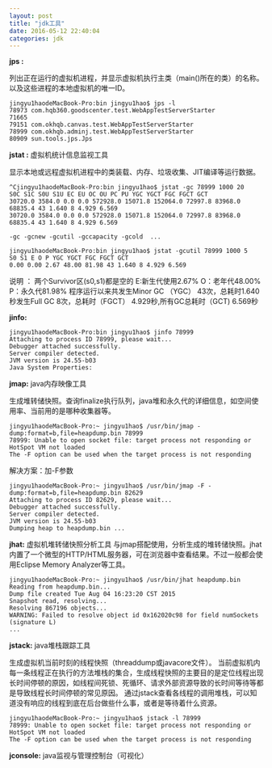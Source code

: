 ```yaml
---
layout: post 
title: "jdk工具"
date: 2016-05-12 22:40:04 
categories: jdk 
---
```


**jps :**

列出正在运行的虚拟机进程，并显示虚拟机执行主类（main()所在的类）的名称。以及这些进程的本地虚拟机的唯一ID。

```
jingyu1haodeMacBook-Pro:bin jingyu1hao$ jps -l
78973 com.hqb360.goodscenter.test.WebAppTestServerStarter
71665
79151 com.okhqb.canvas.test.WebAppTestServerStarter
78999 com.okhqb.adminj.test.WebAppTestServerStarter
80909 sun.tools.jps.Jps
```

**jstat :** 虚拟机统计信息监视工具

显示本地或远程虚拟机进程中的类装载、内存、垃圾收集、JIT编译等运行数据。

```
^Cjingyu1haodeMacBook-Pro:bin jingyu1hao$ jstat -gc 78999 1000 20
S0C S1C S0U S1U EC EU OC OU PC PU YGC YGCT FGC FGCT GCT
30720.0 3584.0 0.0 0.0 572928.0 15071.8 152064.0 72997.8 83968.0 68835.4 43 1.640 8 4.929 6.569
30720.0 3584.0 0.0 0.0 572928.0 15071.8 152064.0 72997.8 83968.0 68835.4 43 1.640 8 4.929 6.569

-gc -gcnew -gcutil -gccapacity -gcold  ...
```

```
jingyu1haodeMacBook-Pro:bin jingyu1hao$ jstat -gcutil 78999 1000 5
S0 S1 E O P YGC YGCT FGC FGCT GCT
0.00 0.00 2.67 48.00 81.98 43 1.640 8 4.929 6.569
```
说明 ：
两个Survivor区(s0,s1)都是空的
E:新生代使用2.67%   O：老年代48.00%  P：永久代81.98%
程序运行以来共发生Minor GC （YGC） 43次，总耗时1.640秒发生Full GC 8次，总耗时（FGCT） 4.929秒,所有GC总耗时（GCT) 6.569秒

**jinfo:**

```
jingyu1haodeMacBook-Pro:bin jingyu1hao$ jinfo 78999
Attaching to process ID 78999, please wait...
Debugger attached successfully.
Server compiler detected.
JVM version is 24.55-b03
Java System Properties:
```

**jmap:** java内存映像工具

生成堆转储快照。查询finalize执行队列，java堆和永久代的详细信息，如空间使用率、当前用的是哪种收集器等。
```
jingyu1haodeMacBook-Pro:~ jingyu1hao$ /usr/bin/jmap -dump:format=b,file=heapdump.bin 78999
78999: Unable to open socket file: target process not responding or HotSpot VM not loaded
The -F option can be used when the target process is not responding
```
解决方案：加-F参数
```
jingyu1haodeMacBook-Pro:~ jingyu1hao$ /usr/bin/jmap -F -dump:format=b,file=heapdump.bin 82629
Attaching to process ID 82629, please wait...
Debugger attached successfully.
Server compiler detected.
JVM version is 24.55-b03
Dumping heap to heapdump.bin ...
```

**jhat:** 虚拟机堆转储快照分析工具
与jmap搭配使用，分析生成的堆转储快照。jhat内置了一个微型的HTTP/HTML服务器，可在浏览器中查看结果。不过一般都会使用Eclipse Memory Analyzer等工具。
                                                                        
```
jingyu1haodeMacBook-Pro:~ jingyu1hao$ /usr/bin/jhat heapdump.bin
Reading from heapdump.bin...
Dump file created Tue Aug 04 16:23:20 CST 2015
Snapshot read, resolving...
Resolving 867196 objects...
WARNING: Failed to resolve object id 0x162020c98 for field numSockets (signature L)
...
```

**jstack:** java堆栈跟踪工具

生成虚拟机当前时刻的线程快照（threaddump或javacore文件）。
                                                                当前虚拟机内每一条线程正在执行的方法堆栈的集合，生成线程快照的主要目的是定位线程出现长时间停顿的原因，如线程间死锁、死循环、请求外部资源导致的长时间等待等都是导致线程长时间停顿的常见原因。
通过jstack查看各线程的调用堆栈，可以知道没有响应的线程到底在后台做些什么事，或者是等待着什么资源。

```
jingyu1haodeMacBook-Pro:~ jingyu1hao$ jstack -l 78999
78999: Unable to open socket file: target process not responding or HotSpot VM not loaded
The -F option can be used when the target process is not responding
```

**jconsole:** java监视与管理控制台（可视化）
                                                                 


